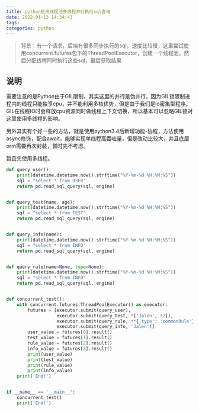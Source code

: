 ```yaml
---
title: python启用线程池多线程并行执行sql查询
date: 2022-01-13 14:34:43
tags:
categories: python
---
```


> 背景：有一个请求，后端有很多同步执行的sql，速度比较慢，这里尝试使用concurrent.futures包下的ThreadPoolExecutor，创建一个线程池，然后分配线程同时执行这些sql，最后获取结果

## 说明
需要注意的是Python由于GIL限制，其实这里的并行是伪并行，因为GIL锁限制进程内的线程只能独享cpu，并不能利用多核优势，但是由于我们是io密集型程序，GIL在线程IO时会释放cpu资源同时做线程上下文切换，所以基本可以忽略GIL锁对这里使用多线程的影响。

另外其实有个好一些的方法，就是使用python3.4后新增功能-协程，方法使用async修饰，配合await，能够实现单线程高吞吐量，但是改动比较大，并且底层orm需要再次封装，暂时先不考虑。

暂且先使用多线程。

```python
def query_user():
    print(datetime.datetime.now().strftime("%Y-%m-%d %H:%M:%S"))
    sql = "select * from USER"
    return pd.read_sql_query(sql, engine)


def query_test(name, age):
    print(datetime.datetime.now().strftime("%Y-%m-%d %H:%M:%S"))
    sql = "select * from TEST"
    return pd.read_sql_query(sql, engine)


def query_info(name):
    print(datetime.datetime.now().strftime("%Y-%m-%d %H:%M:%S"))
    sql = "select * from INFO"
    return pd.read_sql_query(sql, engine)


def query_rule(name=None, type=None):
    print(datetime.datetime.now().strftime("%Y-%m-%d %H:%M:%S"))
    sql = "select * from INFO"
    return pd.read_sql_query(sql, engine)


def concurrent_test():
    with concurrent.futures.ThreadPoolExecutor() as executor:
        futures = [executor.submit(query_user),
                   executor.submit(query_test, *['Jalen', 12]),
                   executor.submit(query_rule, **{'type': 'commonRule'}),
                   executor.submit(query_info, 'Jalen')]
        user_value = futures[0].result()
        test_value = futures[1].result()
        rule_value = futures[2].result()
        info_value = futures[3].result()
        print(user_value)
        print(test_value)
        print(rule_value)
        print(info_value)
    print('End!')


if __name__ == '__main__':
    concurrent_test()
    print('End!')
```
